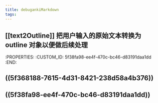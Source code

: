 ```yaml
---
title: debugankiMarkdown
tags:
---
```


## [[text2Outline]] 把用户输入的原始文本转换为 outline 对象以便做后续处理
   :PROPERTIES:
   :CUSTOM_ID: 5f38fa98-ee4f-470c-bc46-d83191daa1dd
   :END:
## ((5f368188-7615-4d31-8421-238d58a4b376))
## ((5f38fa98-ee4f-470c-bc46-d83191daa1dd))
##
